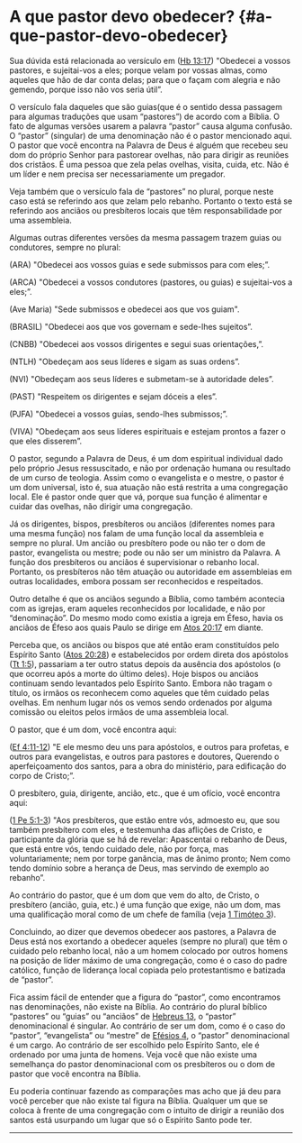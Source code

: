 # A que pastor devo obedecer? {#a-que-pastor-devo-obedecer}

Sua dúvida está relacionada ao versículo em ([Hb 13:17](http://bibliaonline.com.br/acf/hb/13/17)) &quot;Obedecei a vossos pastores, e sujeitai-vos a eles; porque velam por vossas almas, como aqueles que hão de dar conta delas; para que o façam com alegria e não gemendo, porque isso não vos seria útil”.

O versículo fala daqueles que são guias(que é o sentido dessa passagem para algumas traduções que usam “pastores”) de acordo com a Bíblia. O fato de algumas versões usarem a palavra “pastor” causa alguma confusão. O “pastor” (singular) de uma denominação não é o pastor mencionado aqui. O pastor que você encontra na Palavra de Deus é alguém que recebeu seu dom do próprio Senhor para pastorear ovelhas, não para dirigir as reuniões dos cristãos. É uma pessoa que zela pelas ovelhas, visita, cuida, etc. Não é um líder e nem precisa ser necessariamente um pregador.

Veja também que o versículo fala de “pastores” no plural, porque neste caso está se referindo aos que zelam pelo rebanho. Portanto o texto está se referindo aos anciãos ou presbíteros locais que têm responsabilidade por uma assembleia.

Algumas outras diferentes versões da mesma passagem trazem guias ou condutores, sempre no plural:

(ARA) &quot;Obedecei aos vossos guias e sede submissos para com eles;”.

(ARCA) &quot;Obedecei a vossos condutores (pastores, ou guias) e sujeitai-vos a eles;”.

(Ave Maria) &quot;Sede submissos e obedecei aos que vos guiam&quot;.

(BRASIL) &quot;Obedecei aos que vos governam e sede-lhes sujeitos”.

(CNBB) &quot;Obedecei aos vossos dirigentes e segui suas orientações,”.

(NTLH) &quot;Obedeçam aos seus líderes e sigam as suas ordens”.

(NVI) &quot;Obedeçam aos seus líderes e submetam-se à autoridade deles”.

(PAST) &quot;Respeitem os dirigentes e sejam dóceis a eles”.

(PJFA) &quot;Obedecei a vossos guias, sendo-lhes submissos;”.

(VIVA) &quot;Obedeçam aos seus líderes espirituais e estejam prontos a fazer o que eles disserem”.

O pastor, segundo a Palavra de Deus, é um dom espiritual individual dado pelo próprio Jesus ressuscitado, e não por ordenação humana ou resultado de um curso de teologia. Assim como o evangelista e o mestre, o pastor é um dom universal, isto é, sua atuação não está restrita a uma congregação local. Ele é pastor onde quer que vá, porque sua função é alimentar e cuidar das ovelhas, não dirigir uma congregação.

Já os dirigentes, bispos, presbíteros ou anciãos (diferentes nomes para uma mesma função) nos falam de uma função local da assembleia e sempre no plural. Um ancião ou presbítero pode ou não ter o dom de pastor, evangelista ou mestre; pode ou não ser um ministro da Palavra. A função dos presbíteros ou anciãos é supervisionar o rebanho local. Portanto, os presbíteros não têm atuação ou autoridade em assembleias em outras localidades, embora possam ser reconhecidos e respeitados.

Outro detalhe é que os anciãos segundo a Bíblia, como também acontecia com as igrejas, eram aqueles reconhecidos por localidade, e não por “denominação”. Do mesmo modo como existia a igreja em Éfeso, havia os anciãos de Éfeso aos quais Paulo se dirige em [Atos 20:17](http://bibliaonline.com.br/acf/atos/20/17) em diante.

Perceba que, os anciãos ou bispos que até então eram constituídos pelo Espírito Santo ([Atos 20:28](http://bibliaonline.com.br/acf/atos/20/28)) e estabelecidos por ordem direta dos apóstolos ([Tt 1:5](http://bibliaonline.com.br/acf/tt/1/5)), passariam a ter outro status depois da ausência dos apóstolos (o que ocorreu após a morte do último deles). Hoje bispos ou anciãos continuam sendo levantados pelo Espírito Santo. Embora não tragam o título, os irmãos os reconhecem como aqueles que têm cuidado pelas ovelhas. Em nenhum lugar nós os vemos sendo ordenados por alguma comissão ou eleitos pelos irmãos de uma assembleia local.

O pastor, que é um dom, você encontra aqui:

([Ef 4:11-12](http://bibliaonline.com.br/acf/ef/4/11-12)) &quot;E ele mesmo deu uns para apóstolos, e outros para profetas, e outros para evangelistas, e outros para pastores e doutores, Querendo o aperfeiçoamento dos santos, para a obra do ministério, para edificação do corpo de Cristo;”.

O presbítero, guia, dirigente, ancião, etc., que é um ofício, você encontra aqui:

([1 Pe 5:1-3](http://bibliaonline.com.br/acf/1pe/5/1-3)) &quot;Aos presbíteros, que estão entre vós, admoesto eu, que sou também presbítero com eles, e testemunha das aflições de Cristo, e participante da glória que se há de revelar: Apascentai o rebanho de Deus, que está entre vós, tendo cuidado dele, não por força, mas voluntariamente; nem por torpe ganância, mas de ânimo pronto; Nem como tendo domínio sobre a herança de Deus, mas servindo de exemplo ao rebanho”.

Ao contrário do pastor, que é um dom que vem do alto, de Cristo, o presbítero (ancião, guia, etc.) é uma função que exige, não um dom, mas uma qualificação moral como de um chefe de família (veja [1 Timóteo 3](http://bibliaonline.com.br/acf/1tm/3)).

Concluindo, ao dizer que devemos obedecer aos pastores, a Palavra de Deus está nos exortando a obedecer aqueles (sempre no plural) que têm o cuidado pelo rebanho local, não a um homem colocado por outros homens na posição de líder máximo de uma congregação, como é o caso do padre católico, função de liderança local copiada pelo protestantismo e batizada de “pastor”.

Fica assim fácil de entender que a figura do “pastor”, como encontramos nas denominações, não existe na Bíblia. Ao contrário do plural bíblico “pastores” ou “guias” ou “anciãos” de [Hebreus 13](http://bibliaonline.com.br/acf/hb/13), o “pastor” denominacional é singular. Ao contrário de ser um dom, como é o caso do “pastor”, “evangelista” ou “mestre” de [Efésios 4](http://bibliaonline.com.br/acf/ef/4), o “pastor” denominacional é um cargo. Ao contrário de ser escolhido pelo Espírito Santo, ele é ordenado por uma junta de homens. Veja você que não existe uma semelhança do pastor denominacional com os presbíteros ou o dom de pastor que você encontra na Bíblia.

Eu poderia continuar fazendo as comparações mas acho que já deu para você perceber que não existe tal figura na Bíblia. Qualquer um que se coloca à frente de uma congregação com o intuito de dirigir a reunião dos santos está usurpando um lugar que só o Espírito Santo pode ter.

*****
